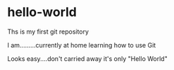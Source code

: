 hello-world
===========

Ths is my first git repository

I am.........currently at home learning how to use Git

Looks easy....don't carried away it's only "Hello World"
